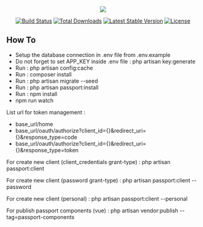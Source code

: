 <p align="center"><img src="https://laravel.com/assets/img/components/logo-laravel.svg"></p>

<p align="center">
<a href="https://travis-ci.org/laravel/framework"><img src="https://travis-ci.org/laravel/framework.svg" alt="Build Status"></a>
<a href="https://packagist.org/packages/laravel/framework"><img src="https://poser.pugx.org/laravel/framework/d/total.svg" alt="Total Downloads"></a>
<a href="https://packagist.org/packages/laravel/framework"><img src="https://poser.pugx.org/laravel/framework/v/stable.svg" alt="Latest Stable Version"></a>
<a href="https://packagist.org/packages/laravel/framework"><img src="https://poser.pugx.org/laravel/framework/license.svg" alt="License"></a>
</p>

## How To

- Setup the database connection in .env file from .env.example
- Do not forget to set APP_KEY inside .env file : php artisan key:generate
- Run : php artisan config:cache
- Run : composer install
- Run : php artisan migrate --seed
- Run : php artisan passport:install
- Run : npm install
- npm run watch

List url for token management :
- base_url/home
- base_url/oauth/authorize?client_id={}&redirect_uri={}&response_type=code
- base_url/oauth/authorize?client_id={}&redirect_uri={}&response_type=token

For create new client (client_credentials grant-type) : php artisan passport:client

For create new client (password grant-type) : php artisan passport:client --password

For create new client (personal) : php artisan passport:client --personal

For publish passport components (vue) : php artisan vendor:publish --tag=passport-components
